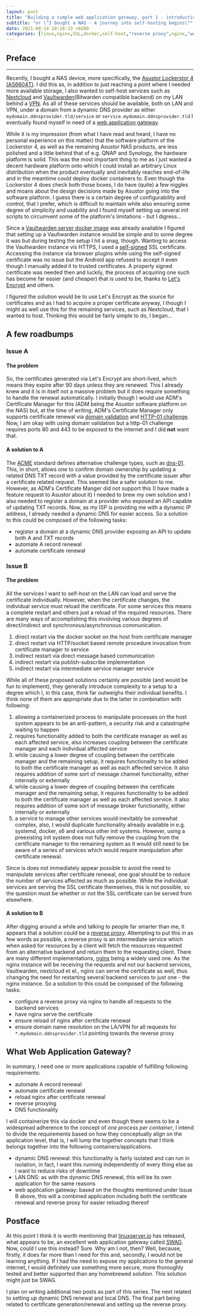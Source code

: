 ```yaml
---
layout: post
title: "Building a simple web application gateway, part 1 - introduction"
subtitle: "or \"I bought a NAS - A journey into self-hosting begins\""
date: 2021-08-14 10:18:33 +0200
categories: [linux,nginx,SSL,docker,self-host,"reverse proxy",nginx,"web application gateway"]
---
```


## Preface
---
Recently, I bought a NAS device, more specifically, the
[Asustor Lockerstor 4 (AS6604T)](https://www.asustor.com/product?p_id=69). I did this as, in addition to just reaching
a point where I needed more available storage, I also wanted to self-host services such as
[Nextcloud](https://nextcloud.com/) and
[Vaultwarden](https://github.com/dani-garcia/vaultwarden)(Bitwarden compatible backend) on my LAN behind a
[VPN](https://en.wikipedia.org/wiki/Virtual_private_network). As all of these services should be available, both on LAN
and VPN, under a domain from a dynamic DNS provider as either `mydomain.ddnsprovider.tld/service` or
`service.mydomain.ddnsprovider.tld` I eventually found myself in need of a
[web application gateway](https://en.wikipedia.org/wiki/Application-level_gateway).

While it is my impression (from what I have read and heard, I have no personal experience on this matter) that the
software platform of the Lockerstor 4, as well as the remaining Asustor NAS products, are less polished and a little
behind that of e.g. QNAP and Synology, the hardware platform is solid. This was the most important thing to me as I
just wanted a decent hardware platform onto which I could install an arbitrary Linux distribution when the product
eventually and inevitably reaches end-of-life and in the meantime could deploy docker containers to. Even though the
Lockerstor 4 does check both those boxes, I do have (quite) a few niggles and moans about the design decisions made by
Asustor going into the software platform. I guess there is a certain degree of configurability and control, that I
prefer, which is difficult to maintain while also ensuring some degree of simplicity and usability and I found myself
setting up several init scripts to circumvent some of the platform's limitations - but I digress...

Since a [Vaultwarden server docker image](https://hub.docker.com/r/vaultwarden/server) was already available I figured
that setting up a Vaultwarden instance would be simple and to some degree it was but during testing the setup I hit a
snag, though. Wanting to access the Vaultwarden instance vis HTTPS, I used a
[self-signed](https://en.wikipedia.org/wiki/Self-signed_certificate) SSL certificate. Accessing the instance via browser
plugins while using the self-signed certificate was no issue but the Android app refused to accept it even though I
manually added it to trusted certificates. A properly signed certificate was needed then and luckily, the process of
acquiring one such has become far easier (and cheaper) that is used to be, thanks to
[Let's Encrypt](https://letsencrypt.org/) and others.

I figured the solution would be to use Let's Encrypt as the source for certificates and as I had to acquire a proper
certificate anyway, I though I might as well use this for the remaining services, such as Nextcloud, that I wanted to
host. Thinking this would be fairly simple to do, I began...

## A few roadbumps

### Issue A

#### The problem
So, the certificates generated via Let's Encrypt are short-lived, which means they expire after 90 days unless they are
renewed. This I already knew and it is in itself not a massive problem but it does require something to handle the
renewal automatically. I initially though I would use ADM's Certificate Manager for this (ADM being the Asustor software
platform on the NAS) but, at the time of writing, ADM's Certificate Manager only supports certificate renewal via
[domain validation](https://en.wikipedia.org/wiki/Domain-validated_certificate) and
[HTTP-01 challenge](https://letsencrypt.org/docs/challenge-types/#http-01-challenge). Now, I am okay with using domain
validation but a http-01 challenge requires ports 80 and 443 to be exposed to the internet and I did __not__ want that.

#### A solution to A
The [ACME](https://en.wikipedia.org/wiki/Automated_Certificate_Management_Environment) standard defines alternative
challenge types, such as [dns-01](https://letsencrypt.org/docs/challenge-types/#dns-01-challenge). This, in short,
allows one to confirm domain ownership by updating a related DNS TXT record with a value provided by the certificate
issuer after a certificate related request. This seemed like a safer solution to me. However, as ADM's Certificate
Manger did not support this (I have made a feature request to Asustor about it) I needed to brew my own solution and I
also needed to register a domain at a provider who exposed an API capable of updating TXT records. Now, as my ISP is
providing me with a dynamic IP address, I already needed a dynamic DNS for easier access. So a solution to this could be
composed of the following tasks:
* register a domain at a dynamic DNS provider exposing an API to update both A and TXT records
* automate A record renewal
* automate certificate renewal

### Issue B

#### The problem
All the services I want to self-host on the LAN can load and serve the certificate individually. However, when the
certificate changes, the individual service must reload the certificate. For some services this means a complete restart
and others just a reload of the required resources. There are many ways of accomplishing this involving various degrees
of direct/indirect and synchronous/asynchronous communication.

1. direct restart via the docker socket on the host from certificate manager
2. direct restart via HTTP/socket based remote procedure invocation from certificate manager to service
3. indirect restart via direct message based communication
4. indirect restart via publish-subscribe implementation
5. indirect restart via intermediate service manager service

While all of these proposed solutions certainly are possible (and would be fun to implement), they generally introduce
complexity to a setup to a degree which I, in this case, think far outweighs their individual benefits. I think none of
them are appropriate due to the latter in combination with following:

1. allowing a containerized process to manipulate processes on the host system appears to be an anti-pattern, a security
   risk and a catastrophe waiting to happen
2. requires functionality added to both the certificate manager as well as each affected service, also increases
   coupling between the certificate manager and each individual affected service
3. while causing a lower degree of coupling between the certificate manager and the remaining setup, it requires
   functionality to be added to both the certificate manager as well as each affected service. It also requires addition
   of some sort of message channel functionality, either internally or externally
4. while causing a lower degree of coupling between the certificate manager and the remaining setup, it requires
   functionality to be added to both the certificate manager as well as each affected service. It also requires addition
   of some sort of message broker functionality, either internally or externally
5. a service to manage other services would inevitably be somewhat complex, also, t would duplicate functionality
   already available in e.g. systemd, docker, s6 and various other init systems. However, using a preexisting init
   system does not fully remove the coupling from the certificate manager to the remaining system as it would still need
   to be aware of a series of services which would require manipulation after certificate renewal.

Since is does not immediately appear possible to avoid the need to manipulate services after certificate renewal, one
goal should be to reduce the number of services affected as much as possible. While the individual services are serving
the SSL certificate themselves, this is not possible, so the question must be whether or not the SSL certificate can be
served from elsewhere.

#### A solution to B
After digging around a while and talking to people far smarter than me, it appears that a solution could be a
[reverse proxy](https://www.google.com/url?sa=t&rct=j&q=&esrc=s&source=web&cd=&ved=2ahUKEwiluvSI17DyAhXm8rsIHWoZCqAQFnoECAIQAQ&url=https%3A%2F%2Fen.wikipedia.org%2Fwiki%2FReverse_proxy&usg=AOvVaw2MMiofgTfxGMTpQjv60S9E).
Attempting to put this in as few words as possible, a reverse proxy is an intermediate service which when asked for
resources by a client will fetch the resources requested from an alternative backend and return them to the requesting
client. There are many different implementations, [nginx](https://www.nginx.com/) being a widely used one. As the nginx
instance will be receiving the requests and not our backend services, Vaultwarden, nextcloud et el., nginx can serve the
certificate as well, thus changing the need for restarting several backend services to just one - the nginx instance. So
a solution to this could be composed of the following tasks:
* configure a reverse proxy via nginx to handle all requests to the backend services
* have nginx serve the certificate
* ensure reload of nginx after certificate renewal
* ensure domain name resolution on the LA/VPN for all requests for `*.mydomain.ddnsprovider.tld` pointing towards the
  reverse proxy

## What Web Application Gateway?
In summary, I need one or more applications capable of fulfilling following requirements:

* automate A record renewal
* automate certificate renewal
* reload nginx after certificate renewal
* reverse proxying
* DNS functionality

I will containerize this via docker and even though there seems to be a widespread adherence to the concept of
_one process per container_, I intend to divide the requirements based on how they conceptually align on the
application level, that is, I will lump the together concepts that I think belongs together into the following
containers/applications.

* dynamic DNS renewal: this functionality is fairly isolated and can run in isolation, in fact, I want this running
  independently of every thing else as I want to reduce risks of downtime
* LAN DNS: as with the dynamic DNS renewal, this will be its own application for the same reasons
* web application gateway: based on the thoughts mentioned under Issue B above, this will a combined application
  including both the certificate renewal and reverse proxy for easier reloading thereof

## Postface
At this point I think it is worth mentioning that [linuxserver.io](https://www.linuxserver.io/) has released, what
appears to be, an excellent web application gateway called [SWAG](https://docs.linuxserver.io/general/swag). Now, could
I use this instead? Sure. Why am I not, then? Well, because, firstly, it does far more than I need for this and,
secondly, I would not be learning anything. If I had the need to expose my applications to the general internet, I would
definitely use something more secure, more thoroughly tested and better supported than any homebrewed solution. This
solution might just be SWAG.

I plan on writing additional two posts as part of this series. The next related to setting up dynamic DNS renewal and
local DNS. The final part being related to certificate generation/renewal and setting up the reverse proxy.
